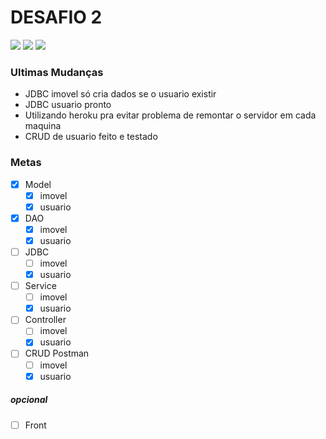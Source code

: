 # DESAFIO 2
![](https://img.shields.io/badge/progresso-50%25-yellowgreen.svg) ![](https://img.shields.io/github/last-commit/Gabriel-Santiago/Mandacaru_Desafio2?label=ultimo%20commit&style=flat) ![](https://img.shields.io/badge/status-inacabado-red.svg)
### Ultimas Mudanças

- JDBC imovel só cria dados se o usuario existir
- JDBC usuario pronto
- Utilizando heroku pra evitar problema de remontar o servidor em cada maquina
- CRUD de usuario feito e testado

### Metas
- [x] Model
	- [x] imovel
	- [x] usuario
- [x] DAO
	- [x] imovel
	- [x] usuario
- [ ] JDBC
	- [ ] imovel
	- [x] usuario
- [ ] Service
	- [ ] imovel
	- [x] usuario
- [ ] Controller
	- [ ] imovel
	- [x] usuario
- [ ] CRUD Postman
	- [ ] imovel
	- [x] usuario
	
##### opcional
- [ ] Front